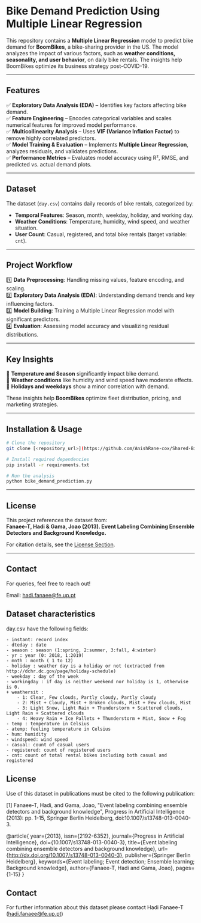 # Bike Demand Prediction Using Multiple Linear Regression  

This repository contains a **Multiple Linear Regression** model to predict bike demand for **BoomBikes**, a bike-sharing provider in the US. The model analyzes the impact of various factors, such as **weather conditions, seasonality, and user behavior**, on daily bike rentals. The insights help BoomBikes optimize its business strategy post-COVID-19.  

---

##  Features  

✅ **Exploratory Data Analysis (EDA)** – Identifies key factors affecting bike demand.  
✅ **Feature Engineering** – Encodes categorical variables and scales numerical features for improved model performance.  
✅ **Multicollinearity Analysis** – Uses **VIF (Variance Inflation Factor)** to remove highly correlated predictors.  
✅ **Model Training & Evaluation** – Implements **Multiple Linear Regression**, analyzes residuals, and validates predictions.  
✅ **Performance Metrics** – Evaluates model accuracy using R², RMSE, and predicted vs. actual demand plots.  

---

##  Dataset  

The dataset (`day.csv`) contains daily records of bike rentals, categorized by:  

- **Temporal Features**: Season, month, weekday, holiday, and working day.  
- **Weather Conditions**: Temperature, humidity, wind speed, and weather situation.  
- **User Count**: Casual, registered, and total bike rentals (target variable: `cnt`).  

---

## Project Workflow  

1️⃣ **Data Preprocessing**: Handling missing values, feature encoding, and scaling.  
2️⃣ **Exploratory Data Analysis (EDA)**: Understanding demand trends and key influencing factors.  
3️⃣ **Model Building**: Training a Multiple Linear Regression model with significant predictors.  
4️⃣ **Evaluation**: Assessing model accuracy and visualizing residual distributions.  

---

## Key Insights  

📌 **Temperature and Season** significantly impact bike demand.  
📌 **Weather conditions** like humidity and wind speed have moderate effects.  
📌 **Holidays and weekdays** show a minor correlation with demand.  

These insights help **BoomBikes** optimize fleet distribution, pricing, and marketing strategies.  

---

##  Installation & Usage  

```bash
# Clone the repository
git clone [<repository_url>](https://github.com/AnishRane-cox/Shared-Bike/tree/main)

# Install required dependencies
pip install -r requirements.txt

# Run the analysis
python bike_demand_prediction.py
```

---

## License  

This project references the dataset from:  
**Fanaee-T, Hadi & Gama, Joao (2013). Event Labeling Combining Ensemble Detectors and Background Knowledge.**  

For citation details, see the [License Section](#license).  

---

## Contact  

For queries, feel free to reach out!  

Email: hadi.fanaee@fe.up.pt 


## Dataset characteristics

day.csv have the following fields:
	
	- instant: record index
	- dteday : date
	- season : season (1:spring, 2:summer, 3:fall, 4:winter)
	- yr : year (0: 2018, 1:2019)
	- mnth : month ( 1 to 12)
	- holiday : weather day is a holiday or not (extracted from http://dchr.dc.gov/page/holiday-schedule)
	- weekday : day of the week
	- workingday : if day is neither weekend nor holiday is 1, otherwise is 0.
	+ weathersit : 
		- 1: Clear, Few clouds, Partly cloudy, Partly cloudy
		- 2: Mist + Cloudy, Mist + Broken clouds, Mist + Few clouds, Mist
		- 3: Light Snow, Light Rain + Thunderstorm + Scattered clouds, Light Rain + Scattered clouds
		- 4: Heavy Rain + Ice Pallets + Thunderstorm + Mist, Snow + Fog
	- temp : temperature in Celsius
	- atemp: feeling temperature in Celsius
	- hum: humidity
	- windspeed: wind speed
	- casual: count of casual users
	- registered: count of registered users
	- cnt: count of total rental bikes including both casual and registered
	
## License

Use of this dataset in publications must be cited to the following publication:

[1] Fanaee-T, Hadi, and Gama, Joao, "Event labeling combining ensemble detectors and background knowledge", Progress in Artificial Intelligence (2013): pp. 1-15, Springer Berlin Heidelberg, doi:10.1007/s13748-013-0040-3.

@article{
	year={2013},
	issn={2192-6352},
	journal={Progress in Artificial Intelligence},
	doi={10.1007/s13748-013-0040-3},
	title={Event labeling combining ensemble detectors and background knowledge},
	url={http://dx.doi.org/10.1007/s13748-013-0040-3},
	publisher={Springer Berlin Heidelberg},
	keywords={Event labeling; Event detection; Ensemble learning; Background knowledge},
	author={Fanaee-T, Hadi and Gama, Joao},
	pages={1-15}
}

## Contact
	
For further information about this dataset please contact Hadi Fanaee-T (hadi.fanaee@fe.up.pt)

